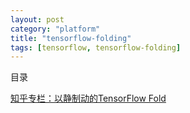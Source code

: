 ```yaml
---
layout: post
category: "platform"
title: "tensorflow-folding"
tags: [tensorflow, tensorflow-folding]
---
```


目录

<!-- TOC -->


<!-- /TOC -->

[知乎专栏：以静制动的TensorFlow Fold](https://zhuanlan.zhihu.com/p/25216368?utm_medium=social)